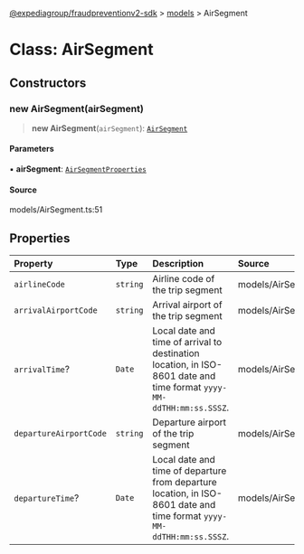[@expediagroup/fraudpreventionv2-sdk](../../index.md) > [models](../index.md) > AirSegment

# Class: AirSegment

## Constructors

### new AirSegment(airSegment)

> **new AirSegment**(`airSegment`): [`AirSegment`](AirSegment.md)

#### Parameters

▪ **airSegment**: [`AirSegmentProperties`](../interfaces/AirSegmentProperties.md)

#### Source

models/AirSegment.ts:51

## Properties

| Property | Type | Description | Source |
| :------ | :------ | :------ | :------ |
| `airlineCode` | `string` | Airline code of the trip segment | models/AirSegment.ts:29 |
| `arrivalAirportCode` | `string` | Arrival airport of the trip segment | models/AirSegment.ts:39 |
| `arrivalTime`? | `Date` | Local date and time of arrival to destination location, in ISO-8601 date and time format `yyyy-MM-ddTHH:mm:ss.SSSZ`. | models/AirSegment.ts:49 |
| `departureAirportCode` | `string` | Departure airport of the trip segment | models/AirSegment.ts:34 |
| `departureTime`? | `Date` | Local date and time of departure from departure location, in ISO-8601 date and time format `yyyy-MM-ddTHH:mm:ss.SSSZ`. | models/AirSegment.ts:44 |
